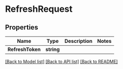 # RefreshRequest

## Properties

Name | Type | Description | Notes
------------ | ------------- | ------------- | -------------
**RefreshToken** | **string** |  | 

[[Back to Model list]](../README.md#documentation-for-models) [[Back to API list]](../README.md#documentation-for-api-endpoints) [[Back to README]](../README.md)


